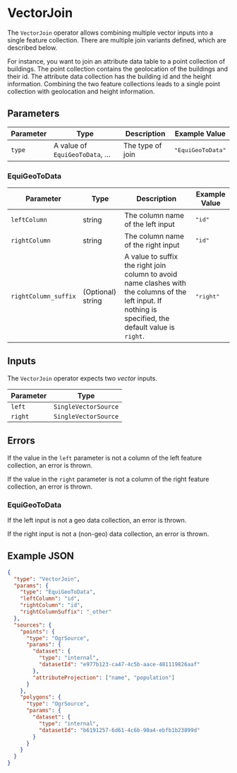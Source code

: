 # VectorJoin

The `VectorJoin` operator allows combining multiple vector inputs into a single feature collection.
There are multiple join variants defined, which are described below.

For instance, you want to join an attribute data table to a point collection of buildings.
The point collection contains the geolocation of the buildings and their id.
The attribute data collection has the building id and the height information.
Combining the two feature collections leads to a single point collection with geolocation and height information.

## Parameters

| Parameter | Type                          | Description      | Example Value              |
| --------- | ----------------------------- | ---------------- | -------------------------- |
| `type`    | A value of `EquiGeoToData`, … | The type of join | <pre>"EquiGeoToData"</pre> |

### EquiGeoToData

| Parameter            | Type              | Description                                                                                                                                              | Example Value      |
| -------------------- | ----------------- | -------------------------------------------------------------------------------------------------------------------------------------------------------- | ------------------ |
| `leftColumn`         | string            | The column name of the left input                                                                                                                        | <pre>"id"</pre>    |
| `rightColumn`        | string            | The column name of the right input                                                                                                                       | <pre>"id"</pre>    |
| `rightColumn_suffix` | (Optional) string | A value to suffix the right join column to avoid name clashes with the columns of the left input. If nothing is specified, the default value is `right`. | <pre>"right"</pre> |

## Inputs

The `VectorJoin` operator expects two _vector_ inputs.

| Parameter | Type                 |
| --------- | -------------------- |
| `left`    | `SingleVectorSource` |
| `right`   | `SingleVectorSource` |

## Errors

If the value in the `left` parameter is not a column of the left feature collection, an error is thrown.

If the value in the `right` parameter is not a column of the right feature collection, an error is thrown.

### EquiGeoToData

If the left input is not a geo data collection, an error is thrown.

If the right input is not a (non-geo) data collection, an error is thrown.

## Example JSON

```json
{
  "type": "VectorJoin",
  "params": {
    "type": "EquiGeoToData",
    "leftColumn": "id",
    "rightColumn": "id",
    "rightColumnSuffix": "_other"
  },
  "sources": {
    "points": {
      "type": "OgrSource",
      "params": {
        "dataset": {
          "type": "internal",
          "datasetId": "e977b123-ca47-4c5b-aace-481119826aaf"
        },
        "attributeProjection": ["name", "population"]
      }
    },
    "polygons": {
      "type": "OgrSource",
      "params": {
        "dataset": {
          "type": "internal",
          "datasetId": "b6191257-6d61-4c6b-90a4-ebfb1b23899d"
        }
      }
    }
  }
}
```
